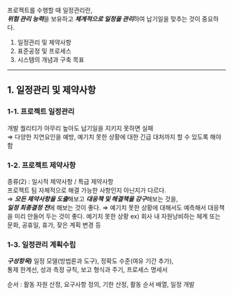 프로젝트를 수행할 때 일정관리란,   
***위험 관리 능력***을 보유하고 ***체계적으로 일정을 관리***하여 납기일을 맞추는 것이 중요하다.   

1. 일정관리 및 제약사항
2. 표준공정 및 프로세스
3. 시스템의 개념과 구축 목표

***
## 1. 일정관리 및 제약사항
### 1-1. 프로젝트 일정관리   
개발 퀄리티가 아무리 높아도 납기일을 지키지 못하면 실패   
⇒ 다양한 지연요인을 예방, 예기치 못한 상황에 대한 긴급 대처까지 할 수 있도록 해야 함   

### 1-2. 프로젝트 제약사항   
종류(2) : 일시적 제약사항 / 특급 제약사항   
프로젝트 팀 자체적으로 해결 가능한 사항인지 아닌지가 다르다.   
⇒ ***모든 제약사항을 도출***해보고 ***대응책 및 해결책을 강구***해보는 것을,   
***일정 최종결정 전***에 해보는 것이 좋다.
⇒ 예기치 못한 상황에 대해서도 예측해서 대응책을 미리 만들어 두는 것이 좋다.
예기치 못한 상황 ex) 회사 내 자원낭비하는 체계 또는 문화, 공휴일, 휴가, 잦은 계획 변경 등

### 1-3. 일정관리 계획수립
***구성항목)*** 일정 모델(방법론과 도구), 정확도 수준(여유 기간 추가),    
통제 한계선, 성과 측정 규칙, 보고 형식과 주기, 프로세스 명세서

순서 : 활동 자원 산정, 요구사항 정의, 기한 산정, 활동 순서 배열, 일정 개발
